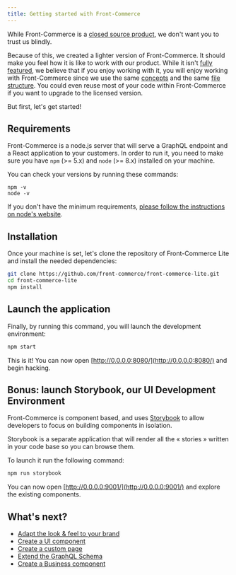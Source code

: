 ```yaml
---
title: Getting started with Front-Commerce
---
```


While Front-Commerce is a [closed source product](https://developers.front-commerce.com/license.html), we don't want you to trust us blindly.

Because of this, we created a lighter version of Front-Commerce.
It should make you feel how it is like to work with our product.
While it isn't [fully featured](https://github.com/front-commerce/front-commerce-lite#what-it-is-not), we believe that if you enjoy working with it, you will enjoy working with Front-Commerce since we use the same [concepts](https://developers.front-commerce.com/docs/concepts/architecture-overview.html) and the same [file structure](https://developers.front-commerce.com/docs/concepts/front-commerce-folder-structure.html).
You could even reuse most of your code within Front-Commerce if you want to upgrade to the licensed version.

But first, let's get started!

## Requirements

Front-Commerce is a node.js server that will serve a GraphQL endpoint and a React application to your customers.
In order to run it, you need to make sure you have `npm` (>= 5.x) and `node` (>= 8.x) installed on your machine.

You can check your versions by running these commands:

```
npm -v
node -v
```

If you don't have the minimum requirements, [please follow the instructions on node's website](https://nodejs.org/).

## Installation

Once your machine is set, let's clone the repository of Front-Commerce Lite and install the needed dependencies:

```sh
git clone https://github.com/front-commerce/front-commerce-lite.git
cd front-commerce-lite
npm install
```

## Launch the application

Finally, by running this command, you will launch the development environment:

```sh
npm start
```

This is it!
You can now open [http://0.0.0.0:8080/](http://0.0.0.0:8080/) and begin hacking.

## Bonus: launch Storybook, our UI Development Environment

Front-Commerce is component based, and uses [Storybook](https://storybook.js.org/) to allow developers to focus on building components in isolation.

Storybook is a separate application that will render all the « stories » written in your code base so you can browse them.

To launch it run the following command:

```sh
npm run storybook
```

You can now open [http://0.0.0.0:9001/](http://0.0.0.0:9001/) and explore the existing components.

## What's next?

- [Adapt the look & feel to your brand](adapt-theme-to-brand.md)
- [Create a UI component](create-a-ui-component.md)
- [Create a custom page](create-custom-page.md)
- [Extend the GraphQL Schema](extend-graphql-schema.md)
- [Create a Business component](create-a-business-component.md)
